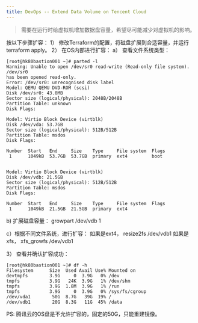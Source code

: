 ```yaml
---
title: DevOps -- Extend Data Volume on Tencent Cloud
---
```


> 需要在运行时给虚拟机增加数据盘容量，希望尽可能减少对虚拟机的影响。

按以下步骤扩容：
1） 修改Terraform的配置，将磁盘扩展到合适容量，并运行terraform apply。
2） 在OS内部进行扩容：
a） 查看文件系统类型：
```
[root@hk80bastion001 ~]# parted -l
Warning: Unable to open /dev/sr0 read-write (Read-only file system).  /dev/sr0
has been opened read-only.
Error: /dev/sr0: unrecognised disk label
Model: QEMU QEMU DVD-ROM (scsi)
Disk /dev/sr0: 43.0MB
Sector size (logical/physical): 2048B/2048B
Partition Table: unknown
Disk Flags:
 
Model: Virtio Block Device (virtblk)
Disk /dev/vda: 53.7GB
Sector size (logical/physical): 512B/512B
Partition Table: msdos
Disk Flags:
 
Number  Start   End     Size    Type     File system  Flags
 1      1049kB  53.7GB  53.7GB  primary  ext4         boot
 
 
Model: Virtio Block Device (virtblk)
Disk /dev/vdb: 21.5GB
Sector size (logical/physical): 512B/512B
Partition Table: msdos
Disk Flags:
 
Number  Start   End     Size    Type     File system  Flags
 1      1049kB  21.5GB  21.5GB  primary  ext4
```
b) 扩展磁盘容量：
growpart /dev/vdb 1

c）根据不同文件系统，进行扩容：
如果是ext4， resize2fs /dev/vdb1
如果是xfs， xfs_growfs /dev/vdb1

3） 查看并确认扩容成功：
```
[root@hk80bastion001 ~]# df -h
Filesystem      Size  Used Avail Use% Mounted on
devtmpfs        3.9G     0  3.9G   0% /dev
tmpfs           3.9G   24K  3.9G   1% /dev/shm
tmpfs           3.9G  1.8M  3.9G   1% /run
tmpfs           3.9G     0  3.9G   0% /sys/fs/cgroup
/dev/vda1        50G  8.7G   39G  19% /
/dev/vdb1        20G  8.3G   11G  45% /data
```

PS:
腾讯云的OS盘是不允许扩容的，固定的50G，只能重建镜像。
